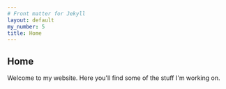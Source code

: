 ```yaml
---
# Front matter for Jekyll
layout: default
my_number: 5
title: Home
---
```


## Home

Welcome to my website. Here you'll find some of the stuff I'm working on.
